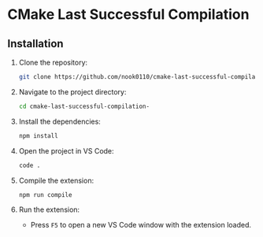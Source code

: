 # CMake Last Successful Compilation

## Installation

1. Clone the repository:
    ```sh
    git clone https://github.com/nook0110/cmake-last-successful-compilation-
    ```

2. Navigate to the project directory:
    ```sh
    cd cmake-last-successful-compilation-
    ```

3. Install the dependencies:
    ```sh
    npm install
    ```

4. Open the project in VS Code:
    ```sh
    code .
    ```

5. Compile the extension:
    ```sh
    npm run compile
    ```

6. Run the extension:
    - Press `F5` to open a new VS Code window with the extension loaded.
